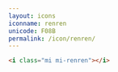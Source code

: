 ```yaml
---
layout: icons
iconname: renren
unicode: F08B
permalink: /icon/renren/
---
```


``` html
<i class="mi mi-renren"></i>
```
